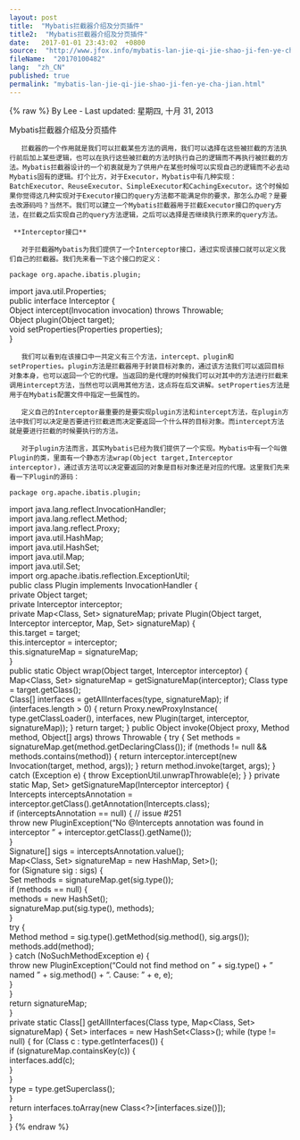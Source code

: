```yaml
---
layout: post
title:  "Mybatis拦截器介绍及分页插件"
title2:  "Mybatis拦截器介绍及分页插件"
date:   2017-01-01 23:43:02  +0800
source:  "http://www.jfox.info/mybatis-lan-jie-qi-jie-shao-ji-fen-ye-cha-jian.html"
fileName:  "20170100482"
lang:  "zh_CN"
published: true
permalink: "mybatis-lan-jie-qi-jie-shao-ji-fen-ye-cha-jian.html"
---
```

{% raw %}
By Lee - Last updated: 星期四, 十月 31, 2013

Mybatis拦截器介绍及分页插件

       拦截器的一个作用就是我们可以拦截某些方法的调用，我们可以选择在这些被拦截的方法执行前后加上某些逻辑，也可以在执行这些被拦截的方法时执行自己的逻辑而不再执行被拦截的方法。Mybatis拦截器设计的一个初衷就是为了供用户在某些时候可以实现自己的逻辑而不必去动Mybatis固有的逻辑。打个比方，对于Executor，Mybatis中有几种实现：BatchExecutor、ReuseExecutor、SimpleExecutor和CachingExecutor。这个时候如果你觉得这几种实现对于Executor接口的query方法都不能满足你的要求，那怎么办呢？是要去改源码吗？当然不。我们可以建立一个Mybatis拦截器用于拦截Executor接口的query方法，在拦截之后实现自己的query方法逻辑，之后可以选择是否继续执行原来的query方法。

     **Interceptor接口**

       对于拦截器Mybatis为我们提供了一个Interceptor接口，通过实现该接口就可以定义我们自己的拦截器。我们先来看一下这个接口的定义：

    package org.apache.ibatis.plugin;  
import java.util.Properties;  
public interface Interceptor {  
Object intercept(Invocation invocation) throws Throwable;  
Object plugin(Object target);  
void setProperties(Properties properties);  
}  

       我们可以看到在该接口中一共定义有三个方法，intercept、plugin和setProperties。plugin方法是拦截器用于封装目标对象的，通过该方法我们可以返回目标对象本身，也可以返回一个它的代理。当返回的是代理的时候我们可以对其中的方法进行拦截来调用intercept方法，当然也可以调用其他方法，这点将在后文讲解。setProperties方法是用于在Mybatis配置文件中指定一些属性的。

       定义自己的Interceptor最重要的是要实现plugin方法和intercept方法，在plugin方法中我们可以决定是否要进行拦截进而决定要返回一个什么样的目标对象。而intercept方法就是要进行拦截的时候要执行的方法。

       对于plugin方法而言，其实Mybatis已经为我们提供了一个实现。Mybatis中有一个叫做Plugin的类，里面有一个静态方法wrap(Object target,Interceptor interceptor)，通过该方法可以决定要返回的对象是目标对象还是对应的代理。这里我们先来看一下Plugin的源码：

    package org.apache.ibatis.plugin;  
import java.lang.reflect.InvocationHandler;  
import java.lang.reflect.Method;  
import java.lang.reflect.Proxy;  
import java.util.HashMap;  
import java.util.HashSet;  
import java.util.Map;  
import java.util.Set;  
import org.apache.ibatis.reflection.ExceptionUtil;  
public class Plugin implements InvocationHandler {  
private Object target;  
private Interceptor interceptor;  
private Map<Class<?>, Set<Method>> signatureMap;  
private Plugin(Object target, Interceptor interceptor, Map<Class<?>, Set<Method>> signatureMap) {  
this.target = target;  
this.interceptor = interceptor;  
this.signatureMap = signatureMap;  
}  
public static Object wrap(Object target, Interceptor interceptor) {  
Map<Class<?>, Set<Method>> signatureMap = getSignatureMap(interceptor);  
Class<?> type = target.getClass();  
Class<?>[] interfaces = getAllInterfaces(type, signatureMap);  
if (interfaces.length > 0) {  
return Proxy.newProxyInstance(  
type.getClassLoader(),  
interfaces,  
new Plugin(target, interceptor, signatureMap));  
}  
return target;  
}  
public Object invoke(Object proxy, Method method, Object[] args) throws Throwable {  
try {  
Set<Method> methods = signatureMap.get(method.getDeclaringClass());  
if (methods != null && methods.contains(method)) {  
return interceptor.intercept(new Invocation(target, method, args));  
}  
return method.invoke(target, args);  
} catch (Exception e) {  
throw ExceptionUtil.unwrapThrowable(e);  
}  
}  
private static Map<Class<?>, Set<Method>> getSignatureMap(Interceptor interceptor) {  
Intercepts interceptsAnnotation = interceptor.getClass().getAnnotation(Intercepts.class);  
if (interceptsAnnotation == null) { // issue #251  
throw new PluginException(“No @Intercepts annotation was found in interceptor ” + interceptor.getClass().getName());       
}  
Signature[] sigs = interceptsAnnotation.value();  
Map<Class<?>, Set<Method>> signatureMap = new HashMap<Class<?>, Set<Method>>();  
for (Signature sig : sigs) {  
Set<Method> methods = signatureMap.get(sig.type());  
if (methods == null) {  
methods = new HashSet<Method>();  
signatureMap.put(sig.type(), methods);  
}  
try {  
Method method = sig.type().getMethod(sig.method(), sig.args());  
methods.add(method);  
} catch (NoSuchMethodException e) {  
throw new PluginException(“Could not find method on ” + sig.type() + ” named ” + sig.method() + “. Cause: ” + e, e);  
}  
}  
return signatureMap;  
}  
private static Class<?>[] getAllInterfaces(Class<?> type, Map<Class<?>, Set<Method>> signatureMap) {  
Set<Class<?>> interfaces = new HashSet<Class<?>>();  
while (type != null) {  
for (Class<?> c : type.getInterfaces()) {  
if (signatureMap.containsKey(c)) {  
interfaces.add(c);  
}  
}  
type = type.getSuperclass();  
}  
return interfaces.toArray(new Class<?>[interfaces.size()]);  
}  
}
{% endraw %}